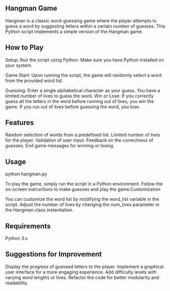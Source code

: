 ## Hangman Game

Hangman is a classic word-guessing game where the player attempts to guess a word by suggesting letters within a certain number of guesses. This Python script implements a simple version of the Hangman game.

## How to Play

Setup: Run the script using Python. Make sure you have Python installed on your system.

Game Start: Upon running the script, the game will randomly select a word from the provided word list.

Guessing: Enter a single alphabetical character as your guess. You have a limited number of lives to guess the word.
Win or Lose: If you correctly guess all the letters in the word before running out of lives, you win the game. If you run out of lives before guessing the word, you lose.

## Features

Random selection of words from a predefined list.
Limited number of lives for the player.
Validation of user input.
Feedback on the correctness of guesses.
End game messages for winning or losing.

## Usage
python hangman.py

To play the game, simply run the script in a Python environment. Follow the on-screen instructions to make guesses and play the game.Customization

You can customize the word list by modifying the word_list variable in the script.
Adjust the number of lives by changing the num_lives parameter in the Hangman class instantiation.

## Requirements

Python 3.x

## Suggestions for Improvement

Display the progress of guessed letters to the player.
Implement a graphical user interface for a more engaging experience.
Add difficulty levels with varying word lengths or lives.
Refactor the code for better modularity and readability.
